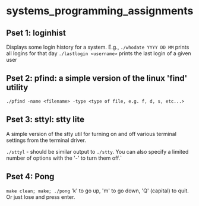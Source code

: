 # systems_programming_assignments


## Pset 1: loginhist
Displays some login history for a system. E.g., 
`./whodate YYYY DD MM` prints all logins for that day
`./lastlogin <username>` prints the last login of a given user

## Pset 2: pfind: a simple version of the linux 'find' utility
`./pfind -name <filename> -type <type of file, e.g. f, d, s, etc...>`

## Pset 3: sttyl: stty lite
A simple version of the stty util for turning on and off various terminal settings from
the terminal driver. 

`./sttyl` - should be similar output to `./stty`. You can also specify a limited number
of options with the '-' to turn them off.`

## Pset 4: Pong

`make clean; make; ./pong`
'k' to go up, 'm' to go down, 'Q' (capital) to quit. Or just lose and press enter. 

